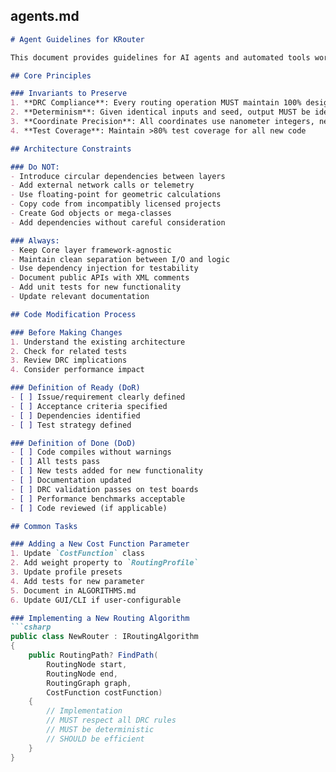 ## agents.md

```markdown
# Agent Guidelines for KRouter

This document provides guidelines for AI agents and automated tools working with the KRouter codebase.

## Core Principles

### Invariants to Preserve
1. **DRC Compliance**: Every routing operation MUST maintain 100% design rule compliance
2. **Determinism**: Given identical inputs and seed, output MUST be identical
3. **Coordinate Precision**: All coordinates use nanometer integers, never floating point
4. **Test Coverage**: Maintain >80% test coverage for all new code

## Architecture Constraints

### Do NOT:
- Introduce circular dependencies between layers
- Add external network calls or telemetry
- Use floating-point for geometric calculations
- Copy code from incompatibly licensed projects
- Create God objects or mega-classes
- Add dependencies without careful consideration

### Always:
- Keep Core layer framework-agnostic
- Maintain clean separation between I/O and logic
- Use dependency injection for testability
- Document public APIs with XML comments
- Add unit tests for new functionality
- Update relevant documentation

## Code Modification Process

### Before Making Changes
1. Understand the existing architecture
2. Check for related tests
3. Review DRC implications
4. Consider performance impact

### Definition of Ready (DoR)
- [ ] Issue/requirement clearly defined
- [ ] Acceptance criteria specified
- [ ] Dependencies identified
- [ ] Test strategy defined

### Definition of Done (DoD)
- [ ] Code compiles without warnings
- [ ] All tests pass
- [ ] New tests added for new functionality
- [ ] Documentation updated
- [ ] DRC validation passes on test boards
- [ ] Performance benchmarks acceptable
- [ ] Code reviewed (if applicable)

## Common Tasks

### Adding a New Cost Function Parameter
1. Update `CostFunction` class
2. Add weight property to `RoutingProfile`
3. Update profile presets
4. Add tests for new parameter
5. Document in ALGORITHMS.md
6. Update GUI/CLI if user-configurable

### Implementing a New Routing Algorithm
```csharp
public class NewRouter : IRoutingAlgorithm
{
    public RoutingPath? FindPath(
        RoutingNode start, 
        RoutingNode end, 
        RoutingGraph graph, 
        CostFunction costFunction)
    {
        // Implementation
        // MUST respect all DRC rules
        // MUST be deterministic
        // SHOULD be efficient
    }
}
